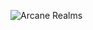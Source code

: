 ![Arcane Realms](https://cdn.discordapp.com/attachments/1117116416563347629/1124136937989623848/Uncharted_Dimensions.png)
